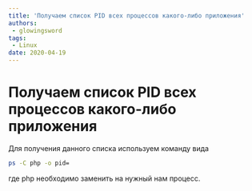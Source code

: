 ```yaml
---
title: 'Получаем список PID всех процессов какого-либо приложения'
authors: 
 - glowingsword
tags:
 - Linux
date: 2020-04-19
---
```

# Получаем список PID всех процессов какого-либо приложения

Для получения данного списка используем команду вида
``` bash
ps -C php -o pid=
```
где php необходимо заменить на нужный нам процесс.
